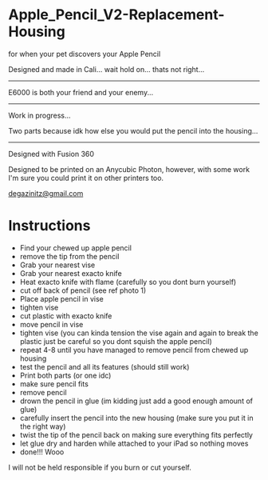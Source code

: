 # Apple_Pencil_V2-Replacement-Housing
for when your pet discovers your Apple Pencil

Designed and made in Cali... wait hold on... thats not right... 

_________________________________________________________________________________

E6000 is both your friend and your enemy...

_________________________________________________________________________________

Work in progress... 

Two parts because idk how else you would put the pencil into the housing...
_________________________________________________________________________________
Designed with Fusion 360

Designed to be printed on an Anycubic Photon, however, with some work I'm sure you could print it on other printers too. 


degazinitz@gmail.com


# Instructions

* Find your chewed up apple pencil
* remove the tip from the pencil
* Grab your nearest vise 
* Grab your nearest exacto knife 
* Heat exacto knife with flame (carefully so you dont burn yourself)  
* cut off back of pencil (see ref photo 1)
* Place apple pencil in vise
* tighten vise
* cut plastic with exacto knife
* move pencil in vise
* tighten vise (you can kinda tension the vise again and again to break the plastic just be careful so you dont squish the apple pencil)
* repeat 4-8 until you have managed to remove pencil from chewed up housing
* test the pencil and all its features (should still work)
* Print both parts (or one idc)
* make sure pencil fits
* remove pencil
* drown the pencil in glue (im kidding just add a good enough amount of glue)
* carefully insert the pencil into the new housing (make sure you put it in the right way)
* twist the tip of the pencil back on making sure everything fits perfectly
* let glue dry and harden while attached to your iPad so nothing moves
* done!!! Wooo 

I will not be held responsible if you burn or cut yourself. 
